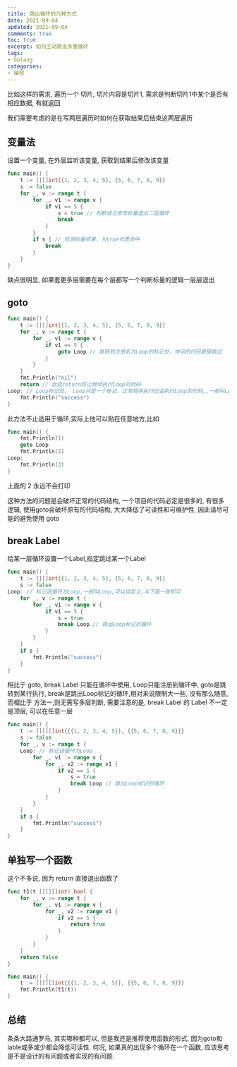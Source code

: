 ```yaml
---
title: 跳出循环的几种方式
date: 2021-09-04            
updated: 2021-09-04         
comments: true              
toc: true                   
excerpt: 如何主动跳出多重循环
tags:                       
- Golang
categories:                 
- 编程
---
```


比如这样的需求, 遍历一个 切片, 切片内容是切片1, 需求是判断切片1中某个是否有相应数据, 有就返回

我们需要考虑的是在写两层遍历时如何在获取结果后结束这两层遍历

## 变量法

设置一个变量, 在外层监听该变量, 获取到结果后修改该变量

```go
func main() {
	t := [][]int{{1, 2, 3, 4, 5}, {5, 6, 7, 8, 9}}
	s := false
	for _, v := range t {
		for _, v1 := range v {
			if v1 == 5 {
				s = true // 判断成立修改标量退出二层循环
				break
			}
		}
		if s { // 检测标量结果，为true代表命中
			break
		}
	}
}
```

缺点很明显, 如果套更多层需要在每个层都写一个判断标量的逻辑一层层退出

## goto

```go
func main() {
	t := [][]int{{1, 2, 3, 4, 5}, {5, 6, 7, 8, 9}}
	for _, v := range t {
		for _, v1 := range v {
			if v1 == 5 {
				goto Loop // 跳转到注册名为Loop的标记处，中间的代码直接跳过
			}
		}
	}
	fmt.Println("nil")
	return // 此处return防止继续执行loop的代码
Loop: // Loop标记处， Loop只是一个标记，正常顺序执行也会执行Loop的代码,,一般叫Loop,可以自定义,与上面一致即可
	fmt.Println("success")
}
```

此方法不止适用于循环,实际上他可以贴在任意地方,比如

```go
func main() {
	fmt.Println(1)
	goto Loop
	fmt.Println(2)
Loop:
	fmt.Println(3)
}
```

上面的 2 永远不会打印

这种方法的问题是会破坏正常的代码结构, 一个项目的代码必定是很多的, 有很多逻辑, 使用goto会破坏原有的代码结构, 大大降低了可读性和可维护性, 因此请尽可能的避免使用 goto

## break Label

给某一层循环设置一个Label,指定跳过某一个Label

```go
func main() {
	t := [][]int{{1, 2, 3, 4, 5}, {5, 6, 7, 8, 9}}
	s := false
Loop: // 标记该循环为Loop,一般叫Loop,可以自定义,与下面一致即可
	for _, v := range t {
		for _, v1 := range v {
			if v1 == 5 {
				s = true
				break Loop // 跳出Loop标记的循环
			}
		}
	}
	if s {
		fmt.Println("success")
	}
}
```

相比于 goto, break Label 只能在循环中使用, Loop只能注册到循环中, goto是跳转到某行执行, break是跳出Loop标记的循环,相对来说限制大一些, 没有那么随意, 而相比于 方法一,则无需写多层判断, 需要注意的是, break Label 的 Label 不一定是顶层, 可以在任意一层

```go
func main() {
	t := [][][]int{{{1, 2, 3, 4, 5}}, {{5, 6, 7, 8, 9}}}
	s := false
	for _, v := range t {
	Loop: // 标记该循环为Loop
		for _, v1 := range v {
			for _, v2 := range v1 {
				if v2 == 5 {
					s = true
					break Loop // 跳出Loop标记的循环
				}
			}
		}
	}
	if s {
		fmt.Println("success")
	}
}
```

## 单独写一个函数

这个不多说, 因为 return 直接退出函数了

```go
func t1(t [][][]int) bool {
	for _, v := range t {
		for _, v1 := range v {
			for _, v2 := range v1 {
				if v2 == 5 {
					return true
				}
			}
		}
	}
	return false
}

func main() {
	t := [][][]int{{{1, 2, 3, 4, 5}}, {{5, 6, 7, 8, 9}}}
	fmt.Println(t1(t))
}
```

## 总结

条条大路通罗马, 其实哪种都可以, 但是我还是推荐使用函数的形式, 因为goto和lable或多或少都会降低可读性. 何况, 如果真的出现多个循环在一个函数, 应该思考是不是设计的有问题或者实现的有问题.